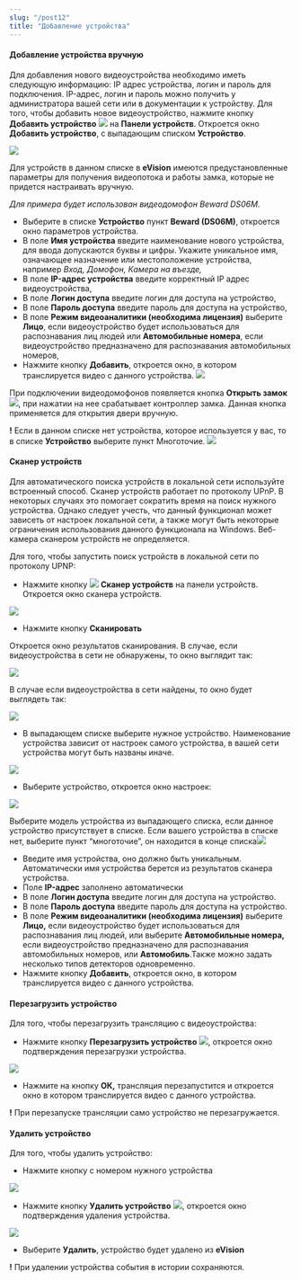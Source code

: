 ```yaml
---
slug: "/post12"
title: "Добавление устройства"
---
```


#### Добавление устройства вручную

Для добавления нового видеоустройства необходимо иметь следующую информацию: IP адрес устройства, логин и пароль для подключения. IP-адрес, логин и пароль можно получить у администратора вашей сети или в документации к устройству.
Для того, чтобы добавить новое видеоустройство, нажмите кнопку **Добавить устройство** ![](images/image8.png) на **Панели устройств**. Откроется окно **Добавить устройство**, с выпадающим списком **Устройство**.

![](images/Screenshot_157.png)

Для устройств в данном списке в **eVision** имеются предустановленные параметры для получения видеопотока и работы замка, которые не придется настраивать вручную.

*Для примера будет использован видеодомофон Beward DS06M.* 

- Выберите в списке **Устройство** пункт **Beward (DS06M)**, откроется окно параметров устройства.
- В поле **Имя устройства** введите наименование нового устройства, для ввода допускаются буквы и цифры. Укажите уникальное имя, означающее назначение или местоположение устройства, например *Вход, Домофон, Камера на въезде,*
- В поле **IP-адрес устройства** введите корректный IP адрес видеоустройства,
- В поле **Логин доступа** введите логин для доступа на устройство,
- В поле **Пароль доступа** введите пароль для доступа на устройство,
- В поле **Режим видеоаналитики (необходима лицензия)** выберите **Лицо**, если видеоустройство будет использоваться для распознавания лиц людей или **Автомобильные номера**, если видеоустройство предназначено для распознавания автомобильных номеров,
- Нажмите кнопку **Добавить**, откроется окно, в котором транслируется видео с данного устройства.
![](images/Screenshot_155.png)

При подключении видеодомофонов появляется  кнопка **Открыть замок** ![](images/screenshot_12.png), при нажатии на нее срабатывает контроллер замка. Данная кнопка применяется для открытия двери вручную.

**!** Если в данном списке нет устройства, которое используется у вас, то в списке **Устройство** выберите пункт Многоточие. ![](images/Screenshot_161.png)

#### Сканер устройств
Для автоматического поиска устройств в локальной сети используйте встроенный способ. Сканер устройств работает по протоколу UPnP. В некоторых случаях это помогает сократить время на поиск нужного устройства. Однако следует учесть, что данный функционал может зависеть от настроек локальной сети, а также могут быть некоторые ограничения использования данного функционала на Windows. Веб-камера сканером устройств не определяется.

Для того, чтобы запустить поиск устройств в локальной сети по протоколу UPNP:

- Нажмите кнопку ![](images/image291.png) **Сканер устройств** на панели устройств. Откроется окно сканера устройств.
 
![](images/Screenshot_13.png)

- Нажмите кнопку **Сканировать**

Откроется окно результатов сканирования. В случае, если видеоустройства в сети не обнаружены, то окно выглядит так:

![](images/image178.png)

В случае если видеоустройства в сети найдены, то окно будет выглядеть так: 

![](images/image274.png)

- В выпадающем списке выберите нужное устройство. Наименование устройства зависит от настроек самого устройства, в вашей сети устройства могут быть названы иначе.

![](images/image182.png)

- Выберите устройство, откроется окно настроек:

![](images/Screenshot_11.png)

Выберите модель устройства из выпадающего списка, если данное устройство присутствует в списке. Если вашего устройства в списке нет, выберите пункт “многоточие”, он находится в конце списка![](images/Screenshot_14.png)
- Введите имя устройства, оно должно быть уникальным. Автоматически имя устройства берется из результатов сканера устройства.
- Поле **IP-адрес** заполнено автоматически
- В поле **Логин доступа** введите логин для доступа на устройство.
- В поле **Пароль доступа** введите пароль для доступа на устройство.
- В поле **Режим видеоаналитики (необходима лицензия)** выберите **Лицо,** если видеоустройство будет использоваться для распознавания лиц людей, или выберите **Автомобильные номера,** если видеоустройство предназначено для распознавания автомобильных номеров, или **Автомобиль**.Также можно задать несколько типов детекторов одновременно.
- Нажмите кнопку **Добавить**, откроется окно, в котором транслируется видео с данного устройства.

#### Перезагрузить устройство
Для того, чтобы перезагрузить трансляцию с видеоустройства:

- Нажмите кнопку **Перезагрузить устройство** ![](images/Screenshot_15.png), откроется окно подтверждения перезагрузки устройства.

![](images/Screenshot_16.png)

- Нажмите на кнопку **ОК,** трансляция перезапустится и откроется окно в котором  транслируется видео с данного устройства.

**!** При перезапуске трансляции само устройство не перезагружается.

#### Удалить устройство
Для того, чтобы удалить устройство:

- Нажмите кнопку с номером нужного устройства 

![](images/Screenshot_17.png)

- Нажмите кнопку **Удалить устройство** ![](images/Screenshot_18.png), откроется окно подтверждения удаления устройства. 

![](images/Screenshot_19.png)

- Выберите **Удалить**, устройство будет удалено из **eVision**

**!** При удалении устройства события в истории сохраняются.

